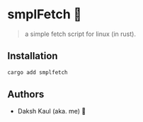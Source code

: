 # smplFetch 🍎
> a simple fetch script for linux (in rust).

## Installation 

``` bash
cargo add smplfetch
```

## Authors
- Daksh Kaul (aka. me) 🦦
